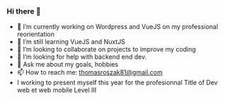 ### Hi there 👋

- 🔭 I’m currently working on Wordpress and VueJS on my professional reorientation
- 🌱 I’m still learning VueJS and NuxtJS
- 👯 I’m looking to collaborate on projects to improve my coding
- 🤔 I’m looking for help with backend end dev.
- 💬 Ask me about my goals, hobbies
- 📫 How to reach me: thomasroszak81@gmail.com    
- I working to present myself  this year for the profesionnal Title of Dev web et web mobile Level III


